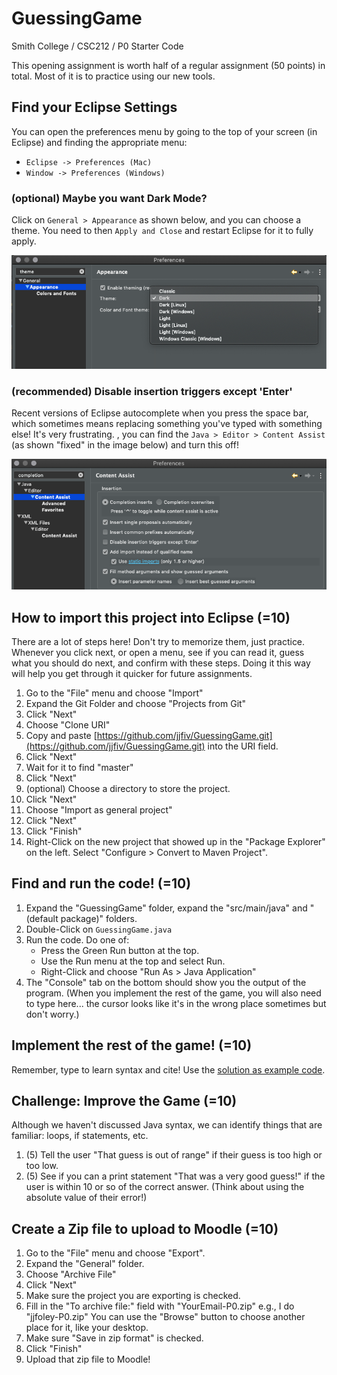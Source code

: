 # GuessingGame
Smith College / CSC212 / P0 Starter Code

This opening assignment is worth half of a regular assignment (50 points) in total. Most of it is to practice using our new tools.

## Find your Eclipse Settings

You can open the preferences menu by going to the top of your screen (in Eclipse) and finding the appropriate menu:

- ``Eclipse -> Preferences (Mac)``
- ``Window -> Preferences (Windows)``

### (optional) Maybe you want Dark Mode?

Click on ``General > Appearance`` as shown below, and you can choose a theme. You need to then ``Apply and Close`` and restart Eclipse for it to fully apply.

![General Appearance Themes Menu](EclipseDarkMode.png)


### (recommended) Disable insertion triggers except 'Enter'

Recent versions of Eclipse autocomplete when you press the space bar, which sometimes means replacing something you've typed with something else! It's very frustrating. , you can find the ``Java > Editor > Content Assist`` (as shown "fixed" in the image below) and turn this off!

![Content Assist Menu](FixEclipseCompletion.png)

## How to import this project into Eclipse (=10)

There are a lot of steps here! Don't try to memorize them, just practice. Whenever you click next, or open a menu, see if you can read it, guess what you should do next, and confirm with these steps. Doing it this way will help you get through it quicker for future assignments.

1. Go to the "File" menu and choose "Import"
2. Expand the Git Folder and choose "Projects from Git"
3. Click "Next"
4. Choose "Clone URI"
5. Copy and paste [https://github.com/jjfiv/GuessingGame.git](https://github.com/jjfiv/GuessingGame.git) into the URI field.
6. Click "Next"
7. Wait for it to find "master"
8. Click "Next"
9. (optional) Choose a directory to store the project.
10. Click "Next"
11. Choose "Import as general project"
12. Click "Next"
13. Click "Finish"
14. Right-Click on the new project that showed up in the "Package Explorer" on the left. Select "Configure > Convert to Maven Project".

## Find and run the code! (=10)

1. Expand the "GuessingGame" folder, expand the "src/main/java" and "(default package)" folders.
16. Double-Click on ``GuessingGame.java``
17. Run the code. Do one of:
    - Press the Green Run button at the top.
    - Use the Run menu at the top and select Run.
    - Right-Click and choose "Run As > Java Application"
18. The "Console" tab on the bottom should show you the output of the program. (When you implement the rest of the game, you will also need to type here... the cursor looks like it's in the wrong place sometimes but don't worry.)
    
## Implement the rest of the game! (=10)
Remember, type to learn syntax and cite! Use the [solution as example code](https://gist.github.com/jjfiv/767a8041868caae861278659abc063ac).

## Challenge: Improve the Game (=10)

Although we haven't discussed Java syntax, we can identify things that are familiar: loops, if statements, etc.

1. (5) Tell the user "That guess is out of range" if their guess is too high or too low.
1. (5) See if you can a print statement "That was a very good guess!" if the user is within 10 or so of the correct answer. (Think about using the absolute value of their error!)

## Create a Zip file to upload to Moodle (=10)

1. Go to the "File" menu and choose "Export".
2. Expand the "General" folder.
3. Choose "Archive File"
4. Click "Next"
5. Make sure the project you are exporting is checked.
6. Fill in the "To archive file:" field with "YourEmail-P0.zip" e.g., I do "jjfoley-P0.zip"
    You can use the "Browse" button to choose another place for it, like your desktop.
6. Make sure "Save in zip format" is checked.
7. Click "Finish"
8. Upload that zip file to Moodle!
